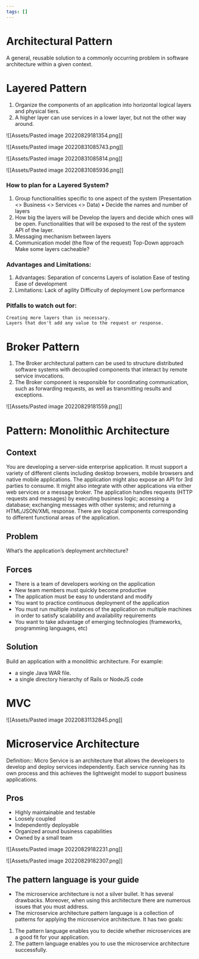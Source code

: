 ```yaml
---
tags: []
---
```

# Architectural Pattern
A general, reusable solution to a commonly occurring problem in software
architecture within a given context.
# Layered Pattern
1. Organize the components of an application into horizontal logical layers and physical tiers.
2. A higher layer can use services in a lower layer, but not the other way around.

![[Assets/Pasted image 20220829181354.png]]

![[Assets/Pasted image 20220831085743.png]]

![[Assets/Pasted image 20220831085814.png]]

![[Assets/Pasted image 20220831085936.png]]

### How to plan for a Layered System?

1. Group functionalities specific to one aspect of the system
	(Presentation <> Business <> Services <> Data)
	• Decide the names and number of layers
2. How big the layers will be
	Develop the layers and decide which ones will be open.
	Functionalities that will be exposed to the rest of the system
	API of the layer.
3. Messaging mechanism between layers 
4. Communication model (the flow of the request)
	Top-Down approach
	Make some layers cacheable?

### Advantages and Limitations:
1. Advantages:
	Separation of concerns
	Layers of isolation
	Ease of testing
	Ease of development
2. Limitations:
	Lack of agility
	Difficulty of deployment
	Low performance

### Pitfalls to watch out for:
	Creating more layers than is necessary.
	Layers that don't add any value to the request or response.
# Broker Pattern
1. The Broker architectural pattern can be used to structure distributed software systems with decoupled components that interact by remote service invocations.
2. The Broker component is responsible for coordinating communication, such as forwarding requests, as well as transmitting results and exceptions.

![[Assets/Pasted image 20220829181559.png]]

# Pattern: Monolithic Architecture
## Context
You are developing a server-side enterprise application. It must support a variety of different clients including desktop browsers, mobile browsers and native mobile applications. The application might also expose an API for 3rd parties to consume. It might also integrate with other applications via either web services or a message broker. The application handles requests (HTTP requests and messages) by executing business logic; accessing a database; exchanging messages with other systems; and returning a HTML/JSON/XML response. There are logical components corresponding to different functional areas of the application.

## Problem
What’s the application’s deployment architecture?

## Forces
- There is a team of developers working on the application
- New team members must quickly become productive
- The application must be easy to understand and modify
- You want to practice continuous deployment of the application
- You must run multiple instances of the application on multiple machines in order to satisfy scalability and availability requirements
- You want to take advantage of emerging technologies (frameworks, programming languages, etc)

## Solution
Build an application with a monolithic architecture. For example:

- a single Java WAR file.
- a single directory hierarchy of Rails or NodeJS code

# MVC 
![[Assets/Pasted image 20220831132845.png]]

# Microservice Architecture
Definition:: Micro Service is an architecture that allows the developers to develop and deploy services independently. Each service running has its own process and this achieves the lightweight model to support business applications.
## Pros
- Highly maintainable and testable
- Loosely coupled
- Independently deployable
- Organized around business capabilities
- Owned by a small team

![[Assets/Pasted image 20220829182231.png]]

![[Assets/Pasted image 20220829182307.png]]

## The pattern language is your guide

- The microservice architecture is not a silver bullet. It has several drawbacks. Moreover, when using this architecture there are numerous issues that you must address.
- The microservice architecture pattern language is a collection of patterns for applying the microservice architecture. It has two goals:

1. The pattern language enables you to decide whether microservices are a good fit for your application.
2. The pattern language enables you to use the microservice architecture successfully.